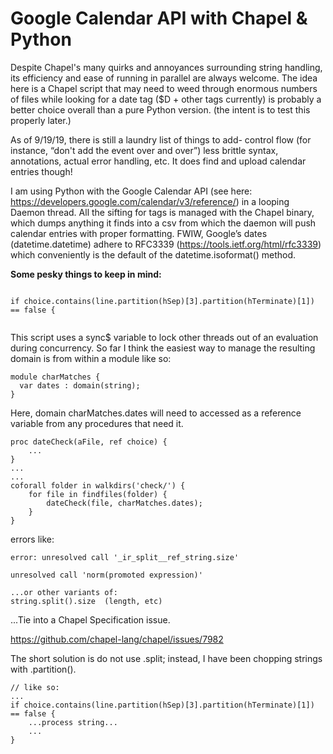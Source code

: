 # Google Calendar API with Chapel & Python

Despite Chapel's many quirks and annoyances surrounding string handling, its efficiency and ease of running in parallel are always welcome.  The idea here is a Chapel script that may need to weed through enormous numbers of files while looking for a date tag ($D + other tags currently) is probably a better choice overall than a pure Python version.  (the intent is to test this properly later.)

As of 9/19/19, there is still a laundry list of things to add- control flow (for instance, “don't add the event over and over”) less brittle syntax, annotations, actual error handling, etc.  It does find and upload calendar entries though!

I am using Python with the Google Calendar API (see here: https://developers.google.com/calendar/v3/reference/)  in a looping Daemon thread.  All the sifting for tags is managed with the Chapel binary, which dumps anything it finds into a csv from which the daemon will push calendar entries with proper formatting.  FWIW, Google’s dates (datetime.datetime) adhere to RFC3339 (https://tools.ietf.org/html/rfc3339) which conveniently is the default of the datetime.isoformat() method.  

**Some pesky things to keep in mind:**


```

if choice.contains(line.partition(hSep)[3].partition(hTerminate)[1]) == false {


```

This script uses a sync$ variable to lock other threads out of an evaluation during concurrency.
So far I think the easiest way to manage the resulting domain is from within a module like so:
```
module charMatches {
  var dates : domain(string);
}
```
Here, domain charMatches.dates will need to accessed as a reference variable from any procedures that need it.
```
proc dateCheck(aFile, ref choice) {
    ...
}
... 
...
coforall folder in walkdirs('check/') {
    for file in findfiles(folder) {
        dateCheck(file, charMatches.dates);
    }
}
```

errors like:
```
error: unresolved call '_ir_split__ref_string.size'

unresolved call 'norm(promoted expression)'

...or other variants of:
string.split().size  (length, etc)
```
...Tie into a Chapel Specification issue.

https://github.com/chapel-lang/chapel/issues/7982

The short solution is do not use .split; instead, I have been chopping strings with .partition().
```
// like so:
...
if choice.contains(line.partition(hSep)[3].partition(hTerminate)[1]) == false {
    ...process string...
    ...
}

```
